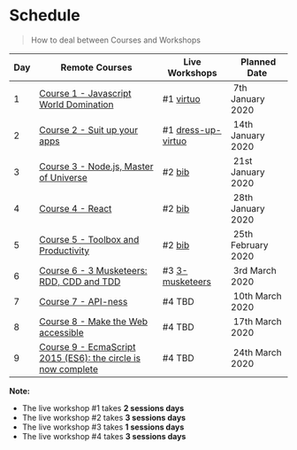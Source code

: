 # Schedule

> How to deal between Courses and Workshops

| Day | Remote Courses | Live Workshops | Planned Date
| --- | --- | --- | ---
| 1 | [Course 1 - Javascript World Domination](https://github.com/92bondstreet/javascript-empire#-course-1---javascript-world-domination) | #1 [virtuo](https://github.com/92bondstreet/virtuo) | 7th January 2020
| 2 | [Course 2 - Suit up your apps](https://github.com/92bondstreet/javascript-empire#-course-2---suit-up-your-apps) | #1 [dress-up-virtuo](https://github.com/92bondstreet/dress-up-virtuo) | 14th January 2020
| 3 | [Course 3 - Node.js, Master of Universe](https://github.com/92bondstreet/javascript-empire#-course-3---nodejs-master-of-universe) | #2 [bib](https://github.com/92bondstreet/bib) | 21st January 2020
| 4 | [Course 4 - React](https://github.com/92bondstreet/javascript-empire#-course-4---react) | #2 [bib](https://github.com/92bondstreet/bib) | 28th January 2020
| 5 | [Course 5 - Toolbox and Productivity](https://github.com/92bondstreet/javascript-empire#-course-5---toolbox-and-productivity) | #2 [bib](https://github.com/92bondstreet/bib) | 25th February 2020
| 6 | [Course 6 - 3 Musketeers: RDD, CDD and TDD](https://github.com/92bondstreet/javascript-empire#-course-6---3-musketeers-rdd-cdd-and-tdd) | #3 [3-musketeers](https://github.com/92bondstreet/3-musketeers) | 3rd March 2020
| 7 | [Course 7 - API-ness](https://github.com/92bondstreet/javascript-empire#-course-7---api-ness) | #4 TBD | 10th March 2020
| 8 | [Course 8 -  Make the Web accessible](https://github.com/92bondstreet/javascript-empire#-course-8---make-the-web-accessible) | #4 TBD | 17th March 2020
| 9 | [Course 9 - EcmaScript 2015 (ES6): the circle is now complete](https://github.com/92bondstreet/javascript-empire#-course-9---ecmascript-2015-es6-the-circle-is-now-complete) | #4 TBD | 24th March 2020

**Note:**

* The live workshop #1 takes **2 sessions days**
* The live workshop #2 takes **3 sessions days**
* The live workshop #3 takes **1 sessions days**
* The live workshop #4 takes **3 sessions days**
